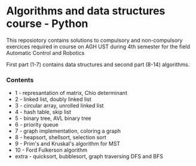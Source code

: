 # Algorithms and data structures course - Python

This reposiotory contains solutions to compulsory and non-compulsory exercices required in course on AGH UST during 4th semester for the field Automatic Control and Robotics

First part (1-7) contains data structures and second part (8-14) algorithms.

### Contents

* 1 - represantation of matrix, Chio determinant
* 2 - linked list, doubly linked list
* 3 - circular array, unrolled linked list
* 4 - hash table, skip list
* 5 - binary tree, AVL binary tree
* 6 - priority queue
* 7 - graph implementation, coloring a graph
* 8 - heapsort, shellsort, selection sort
* 9 - Prim's and Kruskal's algorithm for MST
* 10 - Ford Fulkerson algorithm
* extra - quicksort, bubblesort, graph traversing DFS and BFS